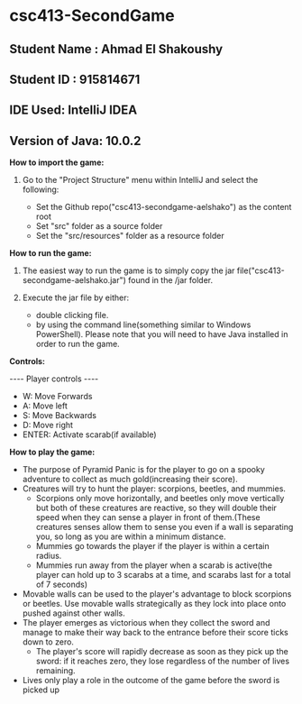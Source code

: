 # csc413-SecondGame

## Student Name : Ahmad El Shakoushy
## Student ID : 915814671

## IDE Used: IntelliJ IDEA
## Version of Java: 10.0.2


 **How to import the game:**
 
   1. Go to the "Project Structure" menu within IntelliJ and select the following:
   
      - Set the Github repo("csc413-secondgame-aelshako") as the content root
      - Set "src" folder as a source folder
      - Set the "src/resources" folder as a resource folder 
     
 **How to run the game:**
 1. The easiest way to run the game is to simply copy the jar file("csc413-secondgame-aelshako.jar") found in the /jar folder.
 2. Execute the jar file by either:
 
    - double clicking file.
    -  by using the command line(something similar to Windows PowerShell). Please note
    that you will need to have Java installed in order to run the game. 
    
 **Controls:**
    
   ---- Player controls ----
   - W: Move Forwards
   - A: Move left
   - S: Move Backwards
   - D: Move right
   - ENTER: Activate scarab(if available)
    
 **How to play the game:**
    
   - The purpose of Pyramid Panic is for the player to go on a spooky adventure to collect as much gold(increasing their score).
   - Creatures will try to hunt the player: scorpions, beetles, and mummies. 
     - Scorpions only move horizontally, and beetles only move vertically but both of these creatures are reactive, so they
       will double their speed when they can sense a player in front of them.(These creatures senses allow them to sense you even
       if a wall is separating you, so long as you are within a minimum distance.
     - Mummies go towards the player if the player is within a certain radius.
     - Mummies run away from the player when a scarab is active(the player can hold up to 3 scarabs at a time, and scarabs last for a total of 7 seconds)
   - Movable walls can be used to the player's advantage to block scorpions or beetles. Use movable walls strategically as they lock into place onto pushed against other walls.
   - The player emerges as victorious when they collect the sword and manage to make their way back to the entrance before their score ticks down to zero.
     - The player's score will rapidly decrease as soon as they pick up the sword: if it reaches zero, they lose regardless of the number of lives remaining.
   - Lives only play a role in the outcome of the game before the sword is picked up    
